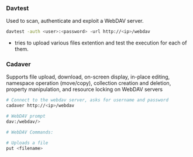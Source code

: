 ### Davtest
Used to scan, authenticate and exploit a WebDAV server.
```bash
davtest -auth <user>:<password> -url http://<ip>/webdav
```
- tries to upload various files extention and test the execution for each of them.
### Cadaver
Supports file upload, download, on-screen display, in-place editing, namespace operation (move/copy), collection creation and deletion, property manipulation, and resource locking on WebDAV servers
```bash
# Connect to the webdav server, asks for username and password
cadaver http://<ip>/webdav

# WebDAV prompt
dav:/webdav/>

# WebDAV Commands:

# Uploads a file
put <filename>
```